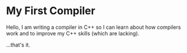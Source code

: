 # My First Compiler

Hello, I am writing a compiler in C++ so I can learn about how compilers work and to improve my C++ skills (which are lacking).

...that's it.
